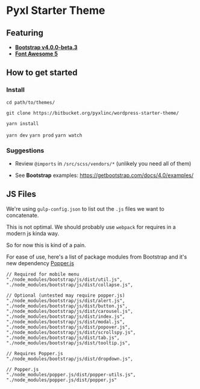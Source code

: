 # Pyxl Starter Theme

## Featuring

* [__Bootstrap v4.0.0-beta.3__](https://getbootstrap.com/)
* [__Font Awesome 5__](https://fontawesome.com/)


## How to get started

### Install

`cd path/to/themes/`

`git clone https://bitbucket.org/pyxlinc/wordpress-starter-theme/`

`yarn install`

`yarn dev`
`yarn prod` 
`yarn watch`

### Suggestions

* Review `@imports` in `/src/scss/vendors/*` (unlikely you need all of them)

* See __Bootstrap__ examples: https://getbootstrap.com/docs/4.0/examples/

## JS Files

We're using `gulp-config.json` to list out the `.js` files we want to concatenate.

This is not optimal. We should probably use `webpack` for requires in a modern js kinda way. 

So for now this is kind of a pain.

For ease of use, here's a list of package modules from Bootstrap and it's new dependency [Popper.js](https://popper.js.org/)
```
// Required for mobile menu
"./node_modules/bootstrap/js/dist/util.js",
"./node_modules/bootstrap/js/dist/collapse.js",

// Optional (untested may require popper.js)
"./node_modules/bootstrap/js/dist/alert.js",
"./node_modules/bootstrap/js/dist/button.js",
"./node_modules/bootstrap/js/dist/carousel.js",
"./node_modules/bootstrap/js/dist/index.js",
"./node_modules/bootstrap/js/dist/modal.js",
"./node_modules/bootstrap/js/dist/popover.js",
"./node_modules/bootstrap/js/dist/scrollspy.js",
"./node_modules/bootstrap/js/dist/tab.js",
"./node_modules/bootstrap/js/dist/tooltip.js",

// Requires Popper.js
"./node_modules/bootstrap/js/dist/dropdown.js",

// Popper.js      
"./node_modules/popper.js/dist/popper-utils.js",
"./node_modules/popper.js/dist/popper.js"
```






 